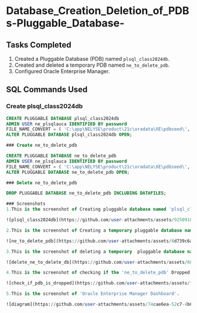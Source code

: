 # Database_Creation_Deletion_of_PDBs-Pluggable_Database-

## Tasks Completed
1. Created a Pluggable Database (PDB) named `plsql_class2024db`.
2. Created and deleted a temporary PDB named `ne_to_delete_pdb`.
3. Configured Oracle Enterprise Manager.

## SQL Commands Used

### Create plsql_class2024db
```sql
CREATE PLUGGABLE DATABASE plsql_class2024db 
ADMIN USER ne_plsqlauca IDENTIFIED BY password 
FILE_NAME_CONVERT = ( 'C:\app\NELYSE\product\21c\oradata\XE\pdbseed\',  'C:\app\NELYSE\product\21c\oradata\XE\XEPDB1\plsql_class2024db\');
ALTER PLUGGABLE DATABASE plsql_class2024db OPEN;

### Create ne_to_delete_pdb

CREATE PLUGGABLE DATABASE ne_to_delete_pdb 
ADMIN USER ne_plsqlauca IDENTIFIED BY password 
FILE_NAME_CONVERT = ( 'C:\app\NELYSE\product\21c\oradata\XE\pdbseed\',  'C:\app\NELYSE\product\21c\oradata\XE\XEPDB1\/ne_to_delete_pdb/');
ALTER PLUGGABLE DATABASE ne_to_delete_pdb OPEN;

### Delete ne_to_delete_pdb

DROP PLUGGABLE DATABASE ne_to_delete_pdb INCLUDING DATAFILES;

### Screenshots
1.This is the screenshot of Creating pluggable database named 'plsql_class2024db'.

![plsql_class2024db](https://github.com/user-attachments/assets/92509100-58bd-401a-a22c-47d2d7293ee4)

2.This is the screenshot of Creating a temporary pluggable database named 'ne_to_delete_pdb'.

![ne_to_delete_pdb](https://github.com/user-attachments/assets/8d739c6a-5b5c-4804-ae23-f716467b5a1c)

3.This is the screenshot of deleting a temporary  pluggable database named 'ne_to_delete_pdb'.

![delete_ne_to_delete_db](https://github.com/user-attachments/assets/888c590f-b6f4-4ce1-8f89-83dbb257d283)

4.This is the screenshot of checking if the 'ne_to_delete_pdb' Dropped successfully.

![check_if_pdb_is_dropped](https://github.com/user-attachments/assets/f43245cd-9ffa-4ff4-b2f2-d3fbce84fdf8)

5.This is the screenshot of 'Oracle Enterprise Manager Dashboard'.

![diagram](https://github.com/user-attachments/assets/74cae6ea-52c7-4b63-b05e-aca25081a67c)



